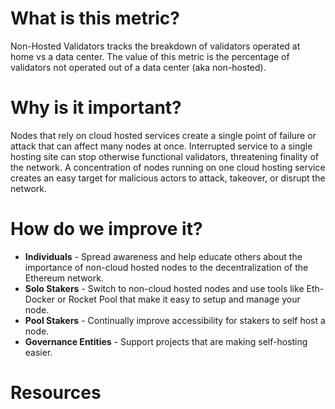 ---
---

# What is this metric?

Non-Hosted Validators tracks the breakdown of validators operated at home vs a data center. The value of this metric is the percentage of validators not operated out of a data center (aka non-hosted).

# Why is it important?

Nodes that rely on cloud hosted services create a single point of failure or attack that can affect many nodes at once. Interrupted service to a single hosting site can stop otherwise functional validators, threatening finality of the network. A concentration of nodes running on one cloud hosting service creates an easy target for malicious actors to attack, takeover, or disrupt the network.

# How do we improve it?

- **Individuals** - Spread awareness and help educate others about the importance of non-cloud hosted nodes to the decentralization of the Ethereum network. 
- **Solo Stakers** - Switch to non-cloud hosted nodes and use tools like Eth-Docker or Rocket Pool that make it easy to setup and manage your node. 
- **Pool Stakers** - Continually improve accessibility for stakers to self host a node.
- **Governance Entities** - Support projects that are making self-hosting easier.

# Resources
